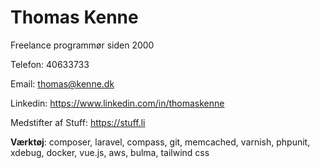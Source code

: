 # Thomas Kenne

Freelance programmør siden 2000

Telefon: 40633733 

Email: thomas@kenne.dk

Linkedin: https://www.linkedin.com/in/thomaskenne

Medstifter af Stuff: https://stuff.li

**Værktøj**: composer, laravel, compass, git, memcached, varnish, phpunit, xdebug, docker, vue.js, aws, bulma, tailwind css
